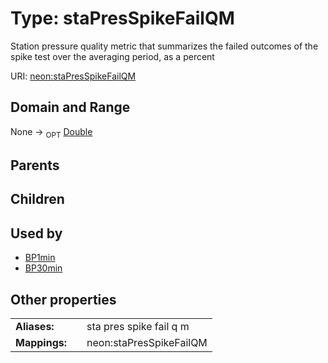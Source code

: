 
# Type: staPresSpikeFailQM


Station pressure quality metric that summarizes the failed outcomes of the spike test over the averaging period, as a percent

URI: [neon:staPresSpikeFailQM](https://data.neonscience.org/staPresSpikeFailQM)


## Domain and Range

None ->  <sub>OPT</sub> [Double](types/Double.md)

## Parents


## Children


## Used by

 * [BP1min](BP1min.md)
 * [BP30min](BP30min.md)

## Other properties

|  |  |  |
| --- | --- | --- |
| **Aliases:** | | sta pres spike fail q m |
| **Mappings:** | | neon:staPresSpikeFailQM |

